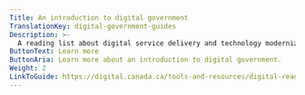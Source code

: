 ```yaml
---
Title: An introduction to digital government
TranslationKey: digital-government-guides
Description: >-
  A reading list about digital service delivery and technology modernization.
ButtonText: Learn more
ButtonAria: Learn more about an introduction to digital government.
Weight: 2
LinkToGuide: https://digital.canada.ca/tools-and-resources/digital-reading-list/
---
```

